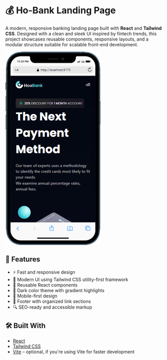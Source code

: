 # 💰 Ho-Bank Landing Page

A modern, responsive banking landing page built with **React** and **Tailwind CSS**. Designed with a clean and sleek UI inspired by fintech trends, this project showcases reusable components, responsive layouts, and a modular structure suitable for scalable front-end development.

![Ho-Bank Landing Page Screenshot](./src/assets/iphone.png)

## 🚀 Features

- ⚡ Fast and responsive design
- 🎨 Modern UI using Tailwind CSS utility-first framework
- 🧩 Reusable React components
- 🌙 Dark color theme with gradient highlights
- 📱 Mobile-first design
- 🔗 Footer with organized link sections
- 🔍 SEO-ready and accessible markup

## 🛠️ Built With

- [React](https://reactjs.org/)
- [Tailwind CSS](https://tailwindcss.com/)
- [Vite](https://vitejs.dev/) – optional, if you're using Vite for faster development
